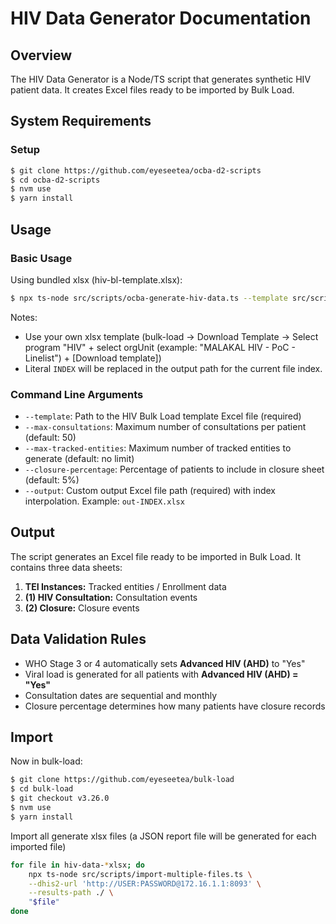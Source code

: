 # HIV Data Generator Documentation

## Overview

The HIV Data Generator is a Node/TS script that generates synthetic HIV patient data. It creates Excel files ready to be imported by Bulk Load.

## System Requirements

### Setup

```sh
$ git clone https://github.com/eyeseetea/ocba-d2-scripts
$ cd ocba-d2-scripts
$ nvm use
$ yarn install
```

## Usage

### Basic Usage

Using bundled xlsx (hiv-bl-template.xlsx):

```sh
$ npx ts-node src/scripts/ocba-generate-hiv-data.ts --template src/scripts/hiv-bl-template.xlsx --output "hiv-data-INDEX.xlsx"
```

Notes:

-   Use your own xlsx template (bulk-load -> Download Template -> Select program "HIV" + select orgUnit (example: "MALAKAL HIV - PoC - Linelist") + [Download template])
-   Literal `INDEX` will be replaced in the output path for the current file index.

### Command Line Arguments

-   `--template`: Path to the HIV Bulk Load template Excel file (required)
-   `--max-consultations`: Maximum number of consultations per patient (default: 50)
-   `--max-tracked-entities`: Maximum number of tracked entities to generate (default: no limit)
-   `--closure-percentage`: Percentage of patients to include in closure sheet (default: 5%)
-   `--output`: Custom output Excel file path (required) with index interpolation. Example: `out-INDEX.xlsx`

## Output

The script generates an Excel file ready to be imported in Bulk Load. It contains three data sheets:

1. **TEI Instances:** Tracked entities / Enrollment data
2. **(1) HIV Consultation:** Consultation events
3. **(2) Closure:** Closure events

## Data Validation Rules

-   WHO Stage 3 or 4 automatically sets **Advanced HIV (AHD)** to "Yes"
-   Viral load is generated for all patients with **Advanced HIV (AHD) = "Yes"**
-   Consultation dates are sequential and monthly
-   Closure percentage determines how many patients have closure records

## Import

Now in bulk-load:

```sh
$ git clone https://github.com/eyeseetea/bulk-load
$ cd bulk-load
$ git checkout v3.26.0
$ nvm use
$ yarn install
```

Import all generate xlsx files (a JSON report file will be generated for each imported file)

```sh
for file in hiv-data-*xlsx; do
    npx ts-node src/scripts/import-multiple-files.ts \
    --dhis2-url 'http://USER:PASSWORD@172.16.1.1:8093' \
    --results-path ./ \
    "$file"
done
```
